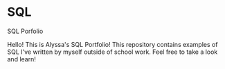 # SQL
SQL Porfolio

Hello! This is Alyssa's SQL Portfolio! This repository contains examples of SQL I've written by myself outside of school work. Feel free to take a look and learn!

